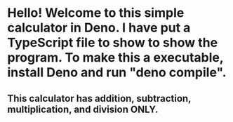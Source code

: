 # Hello! Welcome to this simple calculator in Deno. I have put a TypeScript file to show to show the program. To make this a executable, install Deno and run "deno compile".

## This calculator has addition, subtraction, multiplication, and division ONLY.


